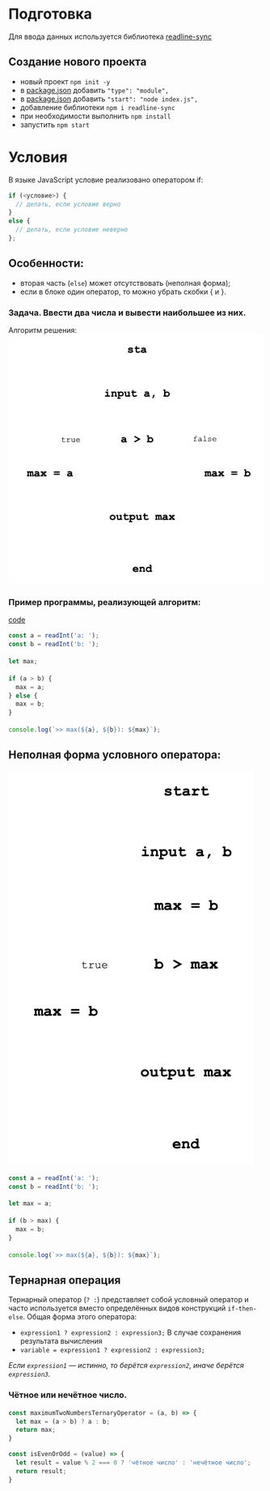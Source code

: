 # Подготовка

Для ввода данных используется библиотека [readline-sync](https://www.npmjs.com/package/readline-sync)

## Создание нового проекта
- новый проект `npm init -y`
- в [package.json](./source-code/package.json) добавить `"type": "module",`
- в [package.json](./source-code/package.json) добавить `"start": "node index.js",`
- добавление библиотеки `npm i readline-sync`
- при необходимости выполнить `npm install`
- запустить `npm start`

# Условия
В языке JavaScript условие реализовано оператором if:

```js
if (<условие>) {
  // делать, если условие верно
}
else {
  // делать, если условие неверно
};
```
## Особенности:
- вторая часть (`else`) может отсутствовать (неполная форма);
- если в блоке один оператор, то можно убрать скобки { и }.

### Задача. Ввести два числа и вывести наибольшее из них.

Алгоритм решения:
![Полная форма if-else](drawio/img01.drawio.png)

### Пример программы, реализующей алгоритм:

[code](./source-code/if-else/ex01-if-else.js)

```js
const a = readInt('a: ');
const b = readInt('b: ');

let max;

if (a > b) {
  max = a;
} else {
  max = b;
}

console.log(`>> max(${a}, ${b}): ${max}`);
```

## Неполная форма условного оператора:
![Неполная форма if-else](drawio/img02.drawio.png)

```js
const a = readInt('a: ');
const b = readInt('b: ');

let max = a;

if (b > max) {
  max = b;
}

console.log(`>> max(${a}, ${b}): ${max}`);
```
## Тернарная операция

Тернарный оператор (`? :`) представляет собой условный оператор и часто используется вместо определённых видов конструкций `if-then-else`. Общая форма этого оператора:

- `expression1 ? expression2 : expressionЗ;`
В случае сохранения результата вычисления
- `variable = expression1 ? expression2 : expressionЗ;`

*Если `expression1` — истинно, то берётся `expression2`, иначе берётся `expression3`.*

### Чётное или нечётное число.

```js
const maximumTwoNumbersTernaryOperator = (a, b) => {
  let max = (a > b) ? a : b;
  return max;
}
```

```js
const isEvenOrOdd = (value) => {
  let result = value % 2 === 0 ? 'чётное число' : 'нечётное число';
  return result;
}
```
